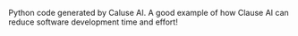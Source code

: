 Python code generated by Caluse AI.   A good example of how Clause AI can reduce software development time and effort!
